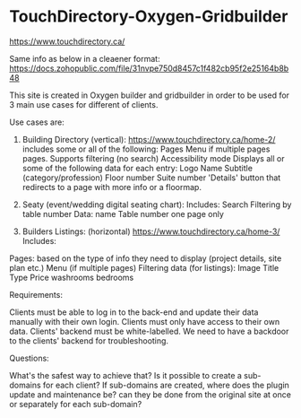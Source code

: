 # TouchDirectory-Oxygen-Gridbuilder
https://www.touchdirectory.ca/

Same info as below in a cleaener format: https://docs.zohopublic.com/file/31nvpe750d8457c1f482cb95f2e25164b8b48

This site is created in Oxygen builder and gridbuilder in order to be used for 3 main use cases for different of clients.

Use cases are: 

1. Building Directory (vertical): https://www.touchdirectory.ca/home-2/ includes some or all of the following:
Pages 
Menu if multiple pages pages.
Supports filtering (no search)
Accessibility mode
Displays all or some of the following data for each entry: 
Logo
Name
Subtitle (category/profession)
Floor number 
Suite number
'Details' button that redirects to a page with more info or a floormap. 

2. Seaty (event/wedding digital seating chart): Includes: 
Search
Filtering by table number
Data: 
name
Table number
one page only 

3. Builders Listings: (horizontal) https://www.touchdirectory.ca/home-3/ Includes: 

Pages: based on the type of info they need to display (project details, site plan etc.) 
Menu (if multiple pages)
Filtering
data (for listings): 
Image
Title
Type
Price
washrooms
bedrooms


Requirements:

Clients must be able to log in to the back-end and update their data manually with their own login.
Clients must only have access to their own data.
Clients' backend must be white-labelled.
We need to have a backdoor to the clients' backend for troubleshooting. 

Questions: 

What's the safest way to achieve that?
Is it possible to create a sub-domains for each client?
If sub-domains are created, where does the plugin update and maintenance be? can they be done from the original site at once or separately for each sub-domain? 




